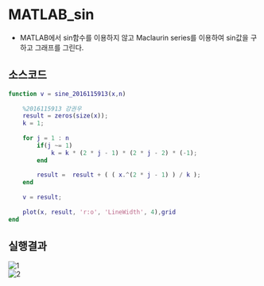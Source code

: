 # MATLAB_sin

* MATLAB에서 sin함수를 이용하지 않고 Maclaurin series를 이용하여 sin값을 구하고 그래프를 그린다.

## 소스코드
```.m
function v = sine_2016115913(x,n)
    
    %2016115913 강권우
    result = zeros(size(x));
    k = 1;
    
    for j = 1 : n
        if(j ~= 1)
            k = k * (2 * j - 1) * (2 * j - 2) * (-1);
        end
        
        result =  result + ( ( x.^(2 * j - 1) ) / k );
    end
   
    v = result;
    
    plot(x, result, 'r:o', 'LineWidth', 4),grid
end
```

## 실행결과
![1](https://user-images.githubusercontent.com/28796089/100022651-e923bb00-2e26-11eb-9c53-f5e732bb1e00.JPG)  
![2](https://user-images.githubusercontent.com/28796089/100022655-eaed7e80-2e26-11eb-92cd-ceae8f1e2594.JPG)
